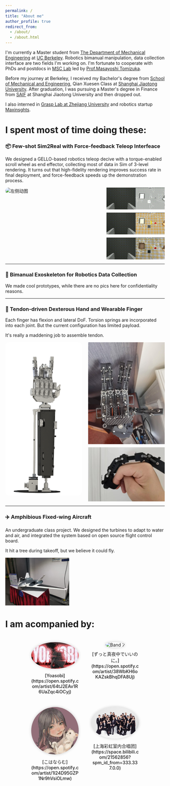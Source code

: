 ```yaml
---
permalink: /
title: "About me"
author_profile: true
redirect_from: 
  - /about/
  - /about.html
---
```


I'm currently a Master student from  [The Department of Mechanical Engineering](https://me.berkeley.edu/) at [UC Berkeley](https://www.berkeley.edu/). Robotics bimanual manipulation, data collection interface are two fields I'm working on. I'm fortunate to cooperate with PhDs and postdocs in [MSC Lab](https://msc.berkeley.edu/) led by [Prof.Masayoshi Tomizuka](https://me.berkeley.edu/people/masayoshi-tomizuka/).

Before my journey at Berkeley, I received my Bachelor's degree from [School of Mechanical and Engineering](https://me.sjtu.edu.cn/), Qian Xuesen Class at [Shanghai Jiaotong University](https://www.sjtu.edu.cn/). After graduation, I was pursuing a Master's degree in Finance from [SAIF](https://www.saif.sjtu.edu.cn/) at Shanghai Jiaotong University and then dropped out.

I also interned in [Grasp Lab at Zhejiang University](https://grasplab2022.github.io/) and robotics startup [Maxinsghts](https://www.maxinsights.ai/).

I spent most of time doing these:
======

### 📦 Few-shot Sim2Real with Force-feedback Teleop Interfeace

We designed a GELLO-based robotics teleop decive with a torque-enabled scroll wheel as end effector, collecting most of data in Sim of 3-level rendering.
It turns out that high-fidelity rendering improves success rate in final deployment, and force-feedback speeds up the demonstration process.
<style>
.flex-container {
  display: flex;
  justify-content: center;
  align-items: flex-start;
  gap: 20px;
}

.left-image {
  display: flex;
  align-items: center; /* 垂直居中 */
  justify-content: center;
  height: 100%; /* 必要时可手动指定为固定高度 */
}

.left-image img {
  width: 500px; /* ← 你想要的放大比例，可改为 600px 等 */
  max-width: 100%;
  height: auto;
  border-radius: 10px; /* 可选：加点圆角美观些 */
}


.right-column {
  display: flex;
  flex-direction: column;
  gap: 10px;
}

.right-column img {
  width: 300px;
  height: auto;
}
</style>

<div class="flex-container">
  <div class="left-image">
    <img src="/images/sim_collection.gif" alt="左侧动图">
  </div>
  <div class="right-column">
    <img src="/images/render1.gif" alt="右上动图">
    <img src="/images/render2.gif" alt="右中动图">
    <img src="/images/render3.gif" alt="右下动图">
  </div>
</div>

-----

### 🦾 Bimanual Exoskeleton for Robotics Data Collection

We made cool prototypes, while there are no pics here for confidentiality reasons.

-----

### 🤖 Tendon-driven Dexterous Hand and Wearable Finger

Each finger has flexion and lateral DoF. Torsion springs are incorporated into each joint. But the current configuration has limited payload.

It's really a maddening job to assemble tendon.

<style>
.flex-container {
  display: flex;
  justify-content: center;
  align-items: flex-start;
  gap: 20px;
}

.left-image {
  display: flex;
  align-items: center; /* 垂直居中 */
  justify-content: center;
  height: 100%; /* 必要时可手动指定为固定高度 */
}

.left-image img {
  width: 300px; /* ← 你想要的放大比例，可改为 600px 等 */
  max-width: 100%;
  height: auto;
  border-radius: 10px; /* 可选：加点圆角美观些 */
}


.right-column {
  display: flex;
  flex-direction: column;
  gap: 10px;
}

.right-column img {
  width: 300px;
  height: auto;
}
</style>

<div class="flex-container">
  <div class="left-image">
    <img src="/images/hand_CAD.png">
  </div>
  <div class="right-column">
    <img src="/images/hand_act.png">
    <img src="/images/wearable_finger.png">
  </div>
</div>


---

### ✈️ Amphibious Fixed-wing Aircraft

An undergraduate class project. We designed the turbines to adapt to water and air, and integrated the system based on open source flight control board. 

It hit a tree during takeoff, but we believe it could fly.

<img src="/images/plane.png" width="40%">

I am acompanied by:
======

<style>
.band-section {
  text-align: center;
  margin-top: 40px;
}

.band-row {
  display: flex;
  justify-content: center;
  gap: 40px;
  flex-wrap: wrap;
}

.band-item {
  max-width: 150px;
}

.band-item img {
  width: 100%;
  border-radius: 50%; /* 圆形头像 */
  box-shadow: 0 0 10px rgba(0,0,0,0.2);
}

.band-caption {
  margin-top: 10px;
  font-weight: 500;
}
</style>

<div class="band-section">
  <div class="band-row">
    <div class="band-item">
      <img src="/images/yoasobi.png" alt="Band 1">
      <div class="band-caption">[Yoasobi](https://open.spotify.com/artist/64tJ2EAv1R6UaZqc4iOCyj)<br></div>
    </div>
    <div class="band-item">
      <img src="/images/zutomayo.png" alt="Band 2">
      <div class="band-caption">[ずっと真夜中でいいのに。](https://open.spotify.com/artist/38WbKH6oKAZskBhqDFA8Uj)<br></div>
    </div>
    <div class="band-item">
      <img src="/images/kohana.png" alt="Band 3">
      <div class="band-caption">[こはならむ](https://open.spotify.com/artist/1I24D95GZP1Nr9hVsiOLmw)<br></div>
    </div>
    <div class="band-item">
      <img src="/images/rainbow.png" alt="Band 4">
      <div class="band-caption">[上海彩虹室内合唱团](https://space.bilibili.com/21562856?spm_id_from=333.337.0.0)<br></div>
    </div>
  </div>
</div>

